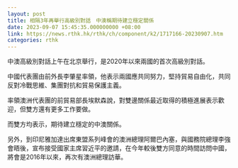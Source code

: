 ```yaml
---
layout: post
title: 相隔3年再舉行高級別對話　中澳稱期待建立穩定關係
date: 2023-09-07 15:45:35.000000000 +08:00
link: https://news.rthk.hk/rthk/ch/component/k2/1717166-20230907.htm
categories: rthk
---
```


中澳高級別對話上午在北京舉行，是2020年以來兩國的首次高級別對話。

中國代表團由前外長李肇星率領，他表示兩國應共同努力，堅持貿易自由化，共同反對冷戰思維、集團對抗和貿易保護主義。

率領澳洲代表團的前貿易部長埃默森說，對雙邊關係最近取得的積極進展表示歡迎，但雙方還有更多工作要做。

而雙方均表示，期待建立穩定的中澳關係。

另外，到印尼雅加達出席東盟系列峰會的澳洲總理阿爾巴內塞，與國務院總理李強會晤後，宣布接受國家主席習近平的邀請，在今年較後雙方同意的時間訪問中國，將會是2016年以來，再次有澳洲總理訪華。
